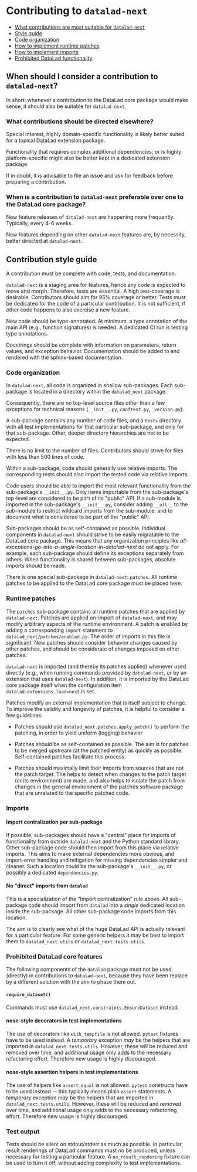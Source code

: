 # Contributing to `datalad-next`

- [What contributions are most suitable for `datalad-next`](#when-should-i-consider-a-contribution-to-datalad-next)
- [Style guide](#contribution-style-guide)
- [Code organization](#code-organization)
- [How to implement runtime patches](#runtime-patches)
- [How to implement imports](#imports)
- [Prohibited DataLad functionality](#prohibited-datalad-core-features)


## When should I consider a contribution to `datalad-next`?

In short: whenever a contribution to the DataLad core package would make sense, it should also be suitable for `datalad-next`.


### What contributions should be directed elsewhere?

Special interest, highly domain-specific functionality is likely better suited for a topical DataLad extension package.

Functionality that requires complex additional dependencies, or is highly platform-specific might also be better kept in a dedicated extension package.

If in doubt, it is advisable to file an issue and ask for feedback before preparing a contribution.


### When is a contribution to `datalad-next` preferable over one to the DataLad core package?

New feature releases of `datalad-next` are happening more frequently. Typically, every 4-6 weeks.

New features depending on other `datalad-next` features are, by necessity, better directed at `datalad-next`.


## Contribution style guide

A contribution must be complete with code, tests, and documentation.

`datalad-next` is a staging area for features, hence any code is expected to move and morph. Therefore, tests are essential. A high test-coverage is desirable. Contributors should aim for 95% coverage or better. Tests must be dedicated for the code of a particular contribution. It is not sufficient, if other code happens to also exercise a new feature.

New code should be type-annotated. At minimum, a type annotation of the main API (e.g., function signatures) is needed. A dedicated CI run is testing type annotations.

Docstrings should be complete with information on parameters, return values, and exception behavior. Documentation should be added to and rendered with the sphinx-based documentation.


### Code organization

In `datalad-next`, all code is organized in shallow sub-packages. Each sub-package is located in a directory within the `datalad_next` package.

Consequently, there are no top-level source files other than a few exceptions for technical reasons (`__init__.py`, `conftest.py`, `_version.py`).

A sub-package contains any number of code files, and a `tests` directory with all test implementations for that particular sub-package, and only for that sub-package. Other, deeper directory hierarchies are not to be expected.

There is no limit to the number of files. Contributors should strive for files with less than 500 lines of code.

Within a sub-package, code should generally use relative imports. The corresponding tests should also import the tested code via relative imports.

Code users should be able to import the most relevant functionality from the sub-package's `__init__.py`. Only items importable from the sub-package's top-level are considered to be part of its "public" API. If a sub-module is imported in the sub-package's `__init__.py`, consider adding `__all__` to the sub-module to restrict wildcard imports from the sub-module, and to document what is considered to be part of the "public" API. 

Sub-packages should be as self-contained as possible. Individual components in `datalad-next` should strive to be easily migratable to the DataLad core package. This means that any organization principles like *all-exceptions-go-into-a-single-location-in-datalad-next* do not apply. For example, each sub-package should define its exceptions separately from others. When functionality is shared between sub-packages, absolute imports should be made.

There is one special sub-package in `datalad-next`: `patches`. All runtime patches to be applied to the DataLad core package must be placed here.


### Runtime patches

The `patches` sub-package contains all runtime patches that are applied by `datalad-next`.  Patches are applied on-import of `datalad-next`, and may modify arbitrary aspects of the runtime environment. A patch is enabled by adding a corresponding `import` statement to `datalad_next/patches/enabled.py`. The order of imports in this file is significant. New patches should consider behavior changes caused by other patches, and should be considerate of changes imposed on other patches.

`datalad-next` is imported (and thereby its patches applied) whenever used
directly (e.g., when running commands provided by `datalad-next`, or by an
extension that uses `datalad-next`).  In addition, it is imported by the
DataLad core package itself when the configuration item
`datalad.extensions.load=next` is set.

Patches modify an external implementation that is itself subject to change. To improve the validity and longevity of patches, it is helpful to consider a few guidelines:

- Patches should use `datalad_next.patches.apply_patch()` to perform the patching, in order to yield uniform (logging) behavior

- Patches should be as self-contained as possible. The aim is for patches to be merged upstream (at the patched entity) as quickly as possible. Self-contained patches facilitate this process.

- Patches should maximally limit their imports from sources that are not the patch target. The helps to detect when changes to the patch target (or its environment) are made, and also helps to isolate the patch from changes in the general environment of the patches software package that are unrelated to the specific patched code.


### Imports

#### Import centralization per sub-package

If possible, sub-packages should have a "central" place for imports of functionality from outside `datalad-next` and the Python standard library. Other sub-package code should then import from this place via relative imports. This aims to make external dependencies more obvious, and import-error handling and mitigation for missing dependencies simpler and cleaner. Such a location could be the sub-package's `__init__.py`, or possibly a dedicated `dependencies.py`.

#### No "direct" imports from `datalad`

This is a specialization of the "Import centralization" rule above. All sub-package code should import from `datalad` into a *single* dedicated location inside the sub-package. All other sub-package code imports from this location.

The aim is to clearly see what of the huge DataLad API is actually relevant for a particular feature. For some generic helpers it may be best to import them to `datalad_next.utils` or `datalad_next.tests.utils`.


### Prohibited DataLad core features

The following components of the `datalad` package must not be used (directly) in contributions to `datalad-next`, because they have been replace by a different solution with the aim to phase them out.

#### `require_dataset()`

Commands must use `datalad_next.constraints.EnsureDataset` instead.

#### nose-style decorators in test implementations

The use of decorators like `with_tempfile` is not allowed.
`pytest` fixtures have to be used instead.
A *temporary* exception *may* be the helpers that are imported in `datalad_next.tests.utils`.
However, these will be reduced and removed over time, and additional usage only adds to the necessary refactoring effort.
Therefore new usage is highly discouraged.

#### nose-style assertion helpers in test implementations

The use of helpers like `assert_equal` is not allowed.
`pytest` constructs have to be used instead -- this typically means plain `assert` statements.
A *temporary* exception *may* be the helpers that are imported in `datalad_next.tests.utils`.
However, these will be reduced and removed over time, and additional usage only adds to the necessary refactoring effort.
Therefore new usage is highly discouraged.

### Test output

Tests should be silent on stdout/stderr as much as possible.
In particular, result renderings of DataLad commands must no be produced, unless necessary for testing a particular feature.
A `no_result_rendering` fixture can be used to turn it off, without adding complexity to test implementations.
